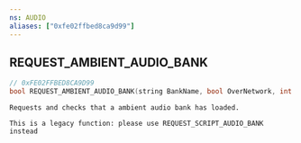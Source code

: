 ```yaml
---
ns: AUDIO
aliases: ["0xfe02ffbed8ca9d99"]
---
```

## REQUEST_AMBIENT_AUDIO_BANK

```c
// 0xFE02FFBED8CA9D99
bool REQUEST_AMBIENT_AUDIO_BANK(string BankName, bool OverNetwork, int playerBits);
```

```
Requests and checks that a ambient audio bank has loaded.

This is a legacy function: please use REQUEST_SCRIPT_AUDIO_BANK instead
```
